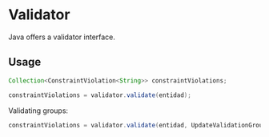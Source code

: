 # Validator

Java offers a validator interface.

## Usage

```java
Collection<ConstraintViolation<String>> constraintViolations;

constraintViolations = validator.validate(entidad);
```

Validating groups:

```java
constraintViolations = validator.validate(entidad, UpdateValidationGroup.class, CreateValidationGroup.class);
```

